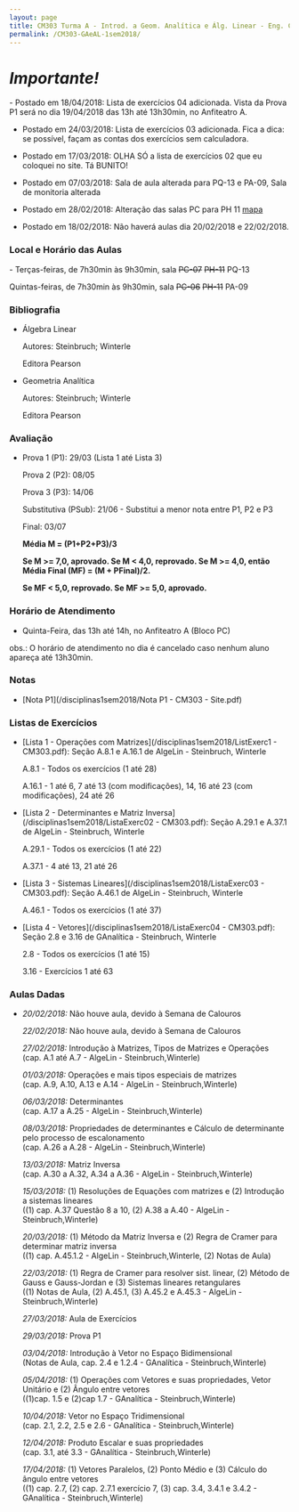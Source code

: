 ```yaml
---
layout: page
title: CM303 Turma A - Introd. a Geom. Analítica e Álg. Linear - Eng. Cartográfica
permalink: /CM303-GAeAL-1sem2018/
---
```

<h1><b><i>Importante!</i></b></h1>
- Postado em 18/04/2018: Lista de exercícios 04 adicionada. Vista da Prova P1 será no dia 19/04/2018 das 13h até 13h30min, no Anfiteatro A.

- Postado em 24/03/2018: Lista de exercícios 03 adicionada. Fica a dica: se possível, façam as contas dos exercícios sem calculadora.

- Postado em 17/03/2018: OLHA SÓ a lista de exercícios 02 que eu coloquei no site. Tá BUNITO!

- Postado em 07/03/2018: Sala de aula alterada para PQ-13 e PA-09, Sala de monitoria alterada

- Postado em 28/02/2018: Alteração das salas PC para PH 11 [mapa](/disciplinas1sem2018/mapacentropolitecnico.pdf)

- Postado em 18/02/2018: Não haverá aulas dia 20/02/2018 e 22/02/2018.

<h3>Local e Horário das Aulas</h3>
- Terças-feiras, de 7h30min às 9h30min, sala <strike>PC-07</strike> <strike>PH-11</strike> PQ-13

  Quintas-feiras, de 7h30min às 9h30min, sala <strike>PC-06</strike> <strike>PH-11</strike> PA-09
  
<h3>Bibliografia</h3>

- Álgebra Linear

  Autores: Steinbruch; Winterle

  Editora Pearson
  
- Geometria Analítica

  Autores: Steinbruch; Winterle

  Editora Pearson

<h3>Avaliação</h3>

- Prova 1 (P1): 29/03 (Lista 1 até Lista 3)
  
  Prova 2 (P2): 08/05
  
  Prova 3 (P3): 14/06
  
  Substitutiva (PSub): 21/06 - Substitui a menor nota entre P1, P2 e P3
  
  Final: 03/07
  
  <b>Média M = (P1+P2+P3)/3</b>
  
  <b>Se M >= 7,0, aprovado. Se M < 4,0, reprovado. Se M >= 4,0, então Média Final (MF) = (M + PFinal)/2.</b>
  
  <b>Se MF < 5,0, reprovado. Se MF >= 5,0, aprovado.</b>

<h3>Horário de Atendimento</h3>

- Quinta-Feira, das 13h até 14h, no Anfiteatro A (Bloco PC)

obs.: O horário de atendimento no dia é cancelado caso nenhum aluno apareça até 13h30min.

<h3>Notas</h3>

- [Nota P1](/disciplinas1sem2018/Nota P1 - CM303 - Site.pdf)


<h3>Listas de Exercícios</h3>

- [Lista 1 - Operações com Matrizes](/disciplinas1sem2018/ListExerc1 - CM303.pdf): Seção A.8.1 e A.16.1 de AlgeLin - Steinbruch, Winterle

  A.8.1 - Todos os exercícios (1 até 28)
  
  A.16.1 - 1 até 6, 7 até 13 (com modificações), 14, 16 até 23 (com modificações), 24 até 26

- [Lista 2 - Determinantes e Matriz Inversa](/disciplinas1sem2018/ListaExerc02 - CM303.pdf): Seção A.29.1 e A.37.1 de AlgeLin - Steinbruch, Winterle

  A.29.1 - Todos os exercícios (1 até 22)
  
  A.37.1 - 4 até 13, 21 até 26

- [Lista 3 - Sistemas Lineares](/disciplinas1sem2018/ListaExerc03 - CM303.pdf): Seção A.46.1 de AlgeLin - Steinbruch, Winterle

  A.46.1 - Todos os exercícios (1 até 37)
  
- [Lista 4 - Vetores](/disciplinas1sem2018/ListaExerc04 - CM303.pdf): Seção 2.8 e 3.16 de GAnalítica - Steinbruch, Winterle

  2.8 - Todos os exercícios (1 até 15)
  
  3.16 - Exercícios 1 até 63

<h3>Aulas Dadas</h3>

- _20/02/2018:_ Não houve aula, devido à Semana de Calouros

  _22/02/2018:_ Não houve aula, devido à Semana de Calouros
  
  _27/02/2018:_ Introdução à Matrizes, Tipos de Matrizes e Operações <br/>(cap. A.1 até A.7 - AlgeLin - Steinbruch,Winterle)
  
  _01/03/2018:_ Operações e mais tipos especiais de matrizes <br/>(cap. A.9, A.10, A.13 e A.14 - AlgeLin - Steinbruch,Winterle)  
  
  _06/03/2018:_ Determinantes <br/>(cap. A.17 a A.25 - AlgeLin - Steinbruch,Winterle)
  
  _08/03/2018:_ Propriedades de determinantes e Cálculo de determinante pelo processo de escalonamento <br/>(cap. A.26 a A.28 - AlgeLin - Steinbruch,Winterle)
  
  _13/03/2018:_ Matriz Inversa <br/>(cap. A.30 a A.32, A.34 a A.36 - AlgeLin - Steinbruch,Winterle)  
  
  _15/03/2018:_ (1) Resoluções de Equações com matrizes e (2) Introdução a sistemas lineares <br/>((1) cap. A.37 Questão 8 a 10, (2) A.38 a A.40 - AlgeLin - Steinbruch,Winterle)
  
  _20/03/2018:_ (1) Método da Matriz Inversa e (2) Regra de Cramer para determinar matriz inversa <br/>((1) cap. A.45.1.2 - AlgeLin - Steinbruch,Winterle, (2) Notas de Aula)
  
  _22/03/2018:_ (1) Regra de Cramer para resolver sist. linear, (2) Método de Gauss e Gauss-Jordan e (3) Sistemas lineares retangulares <br/>((1) Notas de Aula, (2) A.45.1, (3) A.45.2 e A.45.3 - AlgeLin - Steinbruch,Winterle)
  
  _27/03/2018:_ Aula de Exercícios
  
  _29/03/2018:_ Prova P1
  
  _03/04/2018:_ Introdução à Vetor no Espaço Bidimensional <br/>(Notas de Aula, cap. 2.4 e 1.2.4 - GAnalítica - Steinbruch,Winterle)
  
  _05/04/2018:_ (1) Operações com Vetores e suas propriedades, Vetor Unitário e (2) Ângulo entre vetores <br/>((1)cap. 1.5 e (2)cap 1.7 - GAnalítica - Steinbruch,Winterle)
  
  _10/04/2018:_ Vetor no Espaço Tridimensional <br/>(cap. 2.1, 2.2, 2.5 e 2.6 - GAnalítica - Steinbruch,Winterle)

  _12/04/2018:_ Produto Escalar e suas propriedades <br/>(cap. 3.1, até 3.3 - GAnalítica - Steinbruch,Winterle)

  _17/04/2018:_ (1) Vetores Paralelos, (2) Ponto Médio e (3) Cálculo do ângulo entre vetores <br/>((1) cap. 2.7, (2) cap. 2.7.1 exercício 7, (3) cap. 3.4, 3.4.1 e 3.4.2 - GAnalítica - Steinbruch,Winterle)
